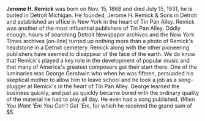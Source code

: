 
**Jerome H. Remick** was born on Nov. 15, 1868 and died July 15, 1931, he is buried in Detroit Michigan. He founded, Jerome H. Remick & Sons in Detroit and established an office in New York in the heart of Tin Pan Alley. Remick was another of the most influential publishers of Tin Pan Alley. Oddly enough, hours of searching Detroit Newspaper archives and the New York Times archives (on-line) turned up nothing more than a photo of Remick's headstone in a Detroit cemetery. Remick along with the other pioneering publishers have seemed to disappear of the face of the earth. We do know that Remick's played a key role in the development of popular music and that many of America's greatest composers got their start there. One of the luminaries was George Gershwin who when he was fifteen, persuaded his skeptical mother to allow him to leave school and he took a job as a song-plugger at Remick's in the heart of Tin Pan Alley. George learned the business quickly, and just as quickly became bored with the ordinary quality of the material he had to play all day. He even had a song published, *When You Want 'Em You Can't Get 'Em*, for which he received the grand sum of $5. 
